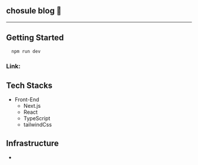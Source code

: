 ## chosule blog 📝
---
## Getting Started
```js
  npm run dev
```
### Link: 

## Tech Stacks
- Front-End
  - Next.js
  - React
  - TypeScript
  - tailwindCss

## Infrastructure
  -
    
